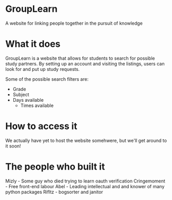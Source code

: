 # GroupLearn

A website for linking people together in the pursuit of knowledge

# What it does

GroupLearn is a website that allows for students to search for possible study partners.
By setting up an account and visiting the listings, users can look for and put up study requests.

Some of the possible search filters are:
- Grade
- Subject
- Days available
    - Times available

# How to access it

We actually have yet to host the website somehwere, but we'll get around to it soon!

# The people who built it

Mizly - Some guy who died trying to learn oauth verification
Cringemoment - Free front-end labour
Abel - Leading intellectual and and knower of many python packages
Rifltz - bogsorter and janitor